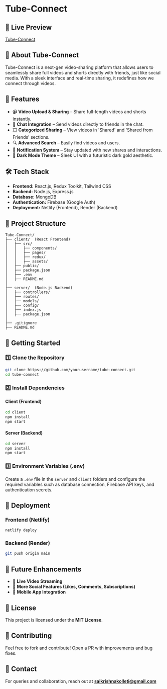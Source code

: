 # Tube-Connect

## 🚀 Live Preview
[Tube-Connect](https://tube-connnect.netlify.app/)

## 📌 About Tube-Connect
Tube-Connect is a next-gen video-sharing platform that allows users to seamlessly share full videos and shorts directly with friends, just like social media. With a sleek interface and real-time sharing, it redefines how we connect through videos.

## 🎯 Features
- 📹 **Video Upload & Sharing** – Share full-length videos and shorts instantly.
- 💬 **Chat Integration** – Send videos directly to friends in the chat.
- 🎞 **Categorized Sharing** – View videos in 'Shared' and 'Shared from Friends' sections.
- 🔍 **Advanced Search** – Easily find videos and users.
- 🔔 **Notification System** – Stay updated with new shares and interactions.
- 🌙 **Dark Mode Theme** – Sleek UI with a futuristic dark gold aesthetic.

## 🛠️ Tech Stack
- **Frontend:** React.js, Redux Toolkit, Tailwind CSS
- **Backend:** Node.js, Express.js
- **Database:** MongoDB
- **Authentication:** Firebase (Google Auth)
- **Deployment:** Netlify (Frontend), Render (Backend)

## 📂 Project Structure
```
Tube-Connect/
├── client/  (React Frontend)
│   ├── src/
│   │   ├── components/
│   │   ├── pages/
│   │   ├── redux/
│   │   ├── assets/
│   ├── public/
│   ├── package.json
│   ├── .env
│   ├── README.md
│
├── server/  (Node.js Backend)
│   ├── controllers/
│   ├── routes/
│   ├── models/
│   ├── config/
│   ├── index.js
│   ├── package.json
│
├── .gitignore
├── README.md
```

## 🚀 Getting Started
### 1️⃣ Clone the Repository
```bash
git clone https://github.com/yourusername/tube-connect.git
cd tube-connect
```

### 2️⃣ Install Dependencies
#### Client (Frontend)
```bash
cd client
npm install
npm start
```

#### Server (Backend)
```bash
cd server
npm install
npm start
```

### 3️⃣ Environment Variables (.env)
Create a `.env` file in the `server` and `client` folders and configure the required variables such as database connection, Firebase API keys, and authentication secrets.

## 🚀 Deployment
### Frontend (Netlify)
```bash
netlify deploy
```

### Backend (Render)
```bash
git push origin main
```

## 🎯 Future Enhancements
- 📡 **Live Video Streaming**
- 🔗 **More Social Features (Likes, Comments, Subscriptions)**
- 📱 **Mobile App Integration**

## 📜 License
This project is licensed under the **MIT License**.

## 🤝 Contributing
Feel free to fork and contribute! Open a PR with improvements and bug fixes.

## 📩 Contact
For queries and collaboration, reach out at **saikrishnakolleti@gmail.com**


